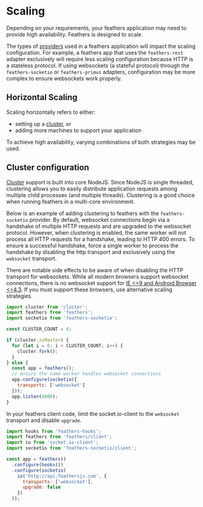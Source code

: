 # Scaling

Depending on your requirements, your feathers application may need to provide high availability. Feathers is designed to scale.

The types of [providers](../providers/README.md) used in a feathers application will impact the scaling configuration. For example, a feathers app that uses the `feathers-rest` adapter exclusively will require less scaling configuration because HTTP is a stateless protocol. If using websockets (a stateful protocol) through the `feathers-socketio` or `feathers-primus` adapters, configuration may be more complex to ensure websockets work properly.

## Horizontal Scaling

Scaling horizontally refers to either:

- setting up a [cluster](https://nodejs.org/api/cluster.html), or
- adding more machines to support your application

To achieve high availability, varying combinations of both strategies may be used.

## Cluster configuration

[Cluster](https://nodejs.org/api/cluster.html) support is built into core NodeJS. Since NodeJS is single threaded, clustering allows you to easily distribute application requests among multiple child processes (and multiple threads). Clustering is a good choice when running feathers in a multi-core environment.

Below is an example of adding clustering to feathers with the `feathers-socketio` provider. By default, websocket connections begin via a handshake of multiple HTTP requests and are upgraded to the websocket protocol. However, when clustering is enabled, the same worker will not process all HTTP requests for a handshake, leading to HTTP 400 errors. To ensure a successful handshake, force a single worker to process the handshake by disabling the http transport and exclusively using the `websocket` transport.

There are notable side effects to be aware of when disabling the HTTP transport for websockets. While all modern browsers support websocket connections, there is no websocket support for [IE <=9 and Android Browser <=4.3](http://caniuse.com/#feat=websockets). If you must support these browsers, use alternative scaling strategies.

```js
import cluster from 'cluster';
import feathers from 'feathers';
import socketio from 'feathers-socketio';

const CLUSTER_COUNT = 4;

if (cluster.isMaster) {
  for (let i = 0; i < CLUSTER_COUNT; i++) {
    cluster.fork();
  }
} else {
  const app = feathers();
  // ensure the same worker handles websocket connections
  app.configure(socketio({
    transports: ['websocket']
  }));
  app.listen(4000);
}
```

In your feathers client code, limit the socket.io-client to the `websocket` transport and disable `upgrade`.

```js
import hooks from 'feathers-hooks';
import feathers from 'feathers/client';
import io from 'socket.io-client';
import socketio from 'feathers-socketio/client';

const app = feathers()
  .configure(hooks())
  .configure(socketio(
    io('http://api.feathersjs.com', {
      transports: ['websocket'],
      upgrade: false
    })
  ));
```